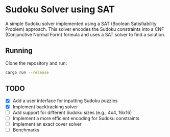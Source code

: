 # Sudoku Solver using SAT

A simple Sudoku solver implemented using a SAT (Boolean Satisfiability Problem) approach. 
This solver encodes the Sudoku constraints into a CNF (Conjunctive Normal Form) formula and uses a SAT solver to find a solution.

## Running
Clone the repository and run:
```bash
cargo run --release
```

## TODO
- [x] Add a user interface for inputting Sudoku puzzles
- [x] Implement backtracking solver
- [ ] Add support for different Sudoku sizes (e.g., 4x4, 16x16)
- [ ] Implement a more efficient encoding for Sudoku constraints
- [ ] Implement an exact cover solver
- [ ] Benchmarks
